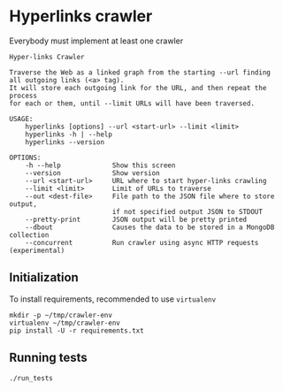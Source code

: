 # Hyperlinks crawler

Everybody must implement at least one crawler

```
Hyper-links Crawler

Traverse the Web as a linked graph from the starting --url finding
all outgoing links (<a> tag).
It will store each outgoing link for the URL, and then repeat the process
for each or them, until --limit URLs will have been traversed.

USAGE:
    hyperlinks [options] --url <start-url> --limit <limit>
    hyperlinks -h | --help
    hyperlinks --version

OPTIONS:
    -h --help             Show this screen
    --version             Show version
    --url <start-url>     URL where to start hyper-links crawling
    --limit <limit>       Limit of URLs to traverse
    --out <dest-file>     File path to the JSON file where to store output,
                          if not specified output JSON to STDOUT
    --pretty-print        JSON output will be pretty printed
    --dbout               Causes the data to be stored in a MongoDB collection
    --concurrent          Run crawler using async HTTP requests (experimental)

```

## Initialization

To install requirements, recommended to use `virtualenv`

    mkdir -p ~/tmp/crawler-env
    virtualenv ~/tmp/crawler-env
    pip install -U -r requirements.txt

## Running tests

    ./run_tests


